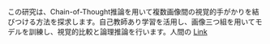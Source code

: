 この研究は、Chain-of-Thought推論を用いて複数画像間の視覚的手がかりを結びつける方法を探求します。自己教師あり学習を活用し、画像三つ組を用いてモデルを訓練し、視覚的比較と論理推論を行います。人間の
[Link](http://arxiv.org/abs/2506.22434v1)

